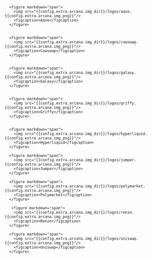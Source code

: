 <!---
* Aave
* CowSwap
* Galaxy Platform
* Griffy
* Hyperliquid
* Jumper
* Polymarket
* Renzo
* Uniswap
--->

<div class="img-grid-cards">

      <figure markdown="span">
        <img src="{{config.extra.arcana.img_dir}}/logos/aave.{{config.extra.arcana.img_png}}"/>
        <figcaption>Aave</figcaption>
      </figure>


      <figure markdown="span">
        <img src="{{config.extra.arcana.img_dir}}/logos/cowswap.{{config.extra.arcana.img_png}}"/>
        <figcaption>Cowswap</figcaption>
      </figure>


      <figure markdown="span">
        <img src="{{config.extra.arcana.img_dir}}/logos/galaxy.{{config.extra.arcana.img_png}}"/>
        <figcaption>Galaxy</figcaption>
      </figure>


      <figure markdown="span">
        <img src="{{config.extra.arcana.img_dir}}/logos/griffy.{{config.extra.arcana.img_png}}"/>
        <figcaption>Griffy</figcaption>
      </figure>


      <figure markdown="span">
        <img src="{{config.extra.arcana.img_dir}}/logos/hyperliquid.{{config.extra.arcana.img_png}}"/>
        <figcaption>Hyperliquid</figcaption>
      </figure>

      <figure markdown="span">
        <img src="{{config.extra.arcana.img_dir}}/logos/jumper.{{config.extra.arcana.img_png}}"/>
        <figcaption>Jumper</figcaption>
      </figure>      

      <figure markdown="span">
        <img src="{{config.extra.arcana.img_dir}}/logos/polymarket.{{config.extra.arcana.img_png}}"/>
        <figcaption>Polymarket</figcaption>
      </figure>

       <figure markdown="span">
        <img src="{{config.extra.arcana.img_dir}}/logos/renzo.{{config.extra.arcana.img_png}}"/>
        <figcaption>Renzo</figcaption>
      </figure>     

      <figure markdown="span">
        <img src="{{config.extra.arcana.img_dir}}/logos/uniswap.{{config.extra.arcana.img_png}}"/>
        <figcaption>Uniswap</figcaption>
      </figure>     
</div>
